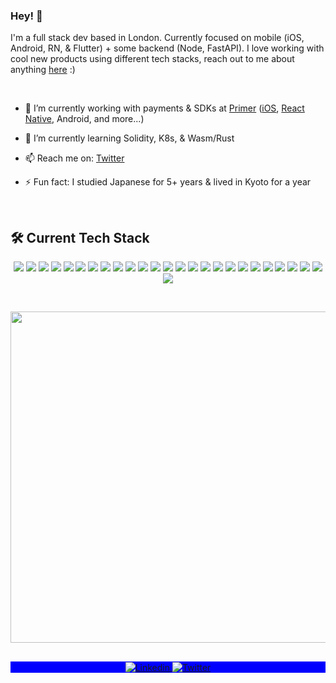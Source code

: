 ### Hey! 👋

I'm a full stack dev based in London. Currently focused on mobile (iOS, Android, RN, & Flutter) + some backend (Node, FastAPI). I love working with cool new products using different tech stacks, reach out to me about anything [here](https://github.com/ceriksson/ceriksson/issues) :)

<br>

- 🔭 I’m currently working with payments & SDKs at [Primer](https://github.com/primer-io) ([iOS](./), [React Native](./), Android, and more...)

- 🌱 I’m currently learning Solidity, K8s, & Wasm/Rust

- 📫 Reach me on: [Twitter](https://twitter.com/CarlFredrikAll)

- ⚡ Fun fact: I studied Japanese for 5+ years & lived in Kyoto for a year

<br>

## 🛠 Current Tech Stack

<p align="center">
  <img src="https://img.shields.io/badge/-JavaScript-05122A?style=flat&logo=javascript">
  <img src="https://img.shields.io/badge/-TypeScript-05122A?style=flat&logo=typeScript">
  <img src="https://img.shields.io/badge/-Sass-05122A?style=flat&logo=sass">
  <img src="https://img.shields.io/badge/-tailwindcss-05122A?style=flat&logo=tailwindcss">
  <img src="https://img.shields.io/badge/-Nodejs-05122A?style=flat&logo=node.js">
  <img src="https://img.shields.io/badge/-Nextjs-05122A?style=flat&logo=next.js">
  <img src="https://img.shields.io/badge/-React-05122A?style=flat&logo=react">
  <img src="https://img.shields.io/badge/-Storybook-05122A?style=flat&logo=storybook">
  <img src="https://img.shields.io/badge/-Python-05122A?style=flat&logo=python">
  <img src="https://img.shields.io/badge/-FastAPI-05122A?style=flat&logo=fastapi">
  <img src="https://img.shields.io/badge/-Swift-05122A?style=flat&logo=swift">
  <img src="https://img.shields.io/badge/-iOS-05122A?style=flat&logo=apple">
  <img src="https://img.shields.io/badge/-Kotlin-05122A?style=flat&logo=kotlin">
  <img src="https://img.shields.io/badge/-Android-05122A?style=flat&logo=android">
  <img src="https://img.shields.io/badge/-Dart-05122A?style=flat&logo=dart">
  <img src="https://img.shields.io/badge/-Flutter-05122A?style=flat&logo=flutter&logoColor=lightblue">
  <img src="https://img.shields.io/badge/-React%20Native-05122A?style=flat&logo=react">
  <img src="https://img.shields.io/badge/-GCP-05122A?style=flat&logo=googlecloud">
  <img src="https://img.shields.io/badge/-Firebase-05122A?style=flat&logo=firebase">
  <img src="https://img.shields.io/badge/-AWS-05122A?style=flat&logo=amazonaws">
  <img src="https://img.shields.io/badge/-Docker-05122A?style=flat&logo=docker">
  <img src="https://img.shields.io/badge/-Jenkins-05122A?style=flat&logo=jenkins">
  <img src="https://img.shields.io/badge/-Github%20Actions-05122A?style=flat&logo=github">
  <img src="https://img.shields.io/badge/-CircleCI-05122A?style=flat&logo=circleci">
  <img src="https://img.shields.io/badge/-Git-05122A?style=flat&logo=git">
  <img src="https://img.shields.io/badge/-Figma-05122A?style=flat&logo=figma">
</p>

<br />

<p align="center">
  <img width="530em" src="https://github-readme-stats.vercel.app/api?username=ceriksson&theme=github_dark&show_icons=true&hide_border=true&include_all_commits=true&count_private=true">
</p>

##

<p align="center" style="background:blue">
  <a href="https://www.linkedin.com/in/cf-eriksson/" target="_blank">
    <img align="center" src="https://img.shields.io/badge/-Carl%20Fredrik%20Eriksson-05122A?style=flat&logo=linkedin" alt="Linkedin"/>
  </a>
  <a href="https://twitter.com/CarlFredrikAll" target="_blank">
    <img align="center" src="https://img.shields.io/badge/-CarlFredrikAll-05122A?style=flat&logo=twitter" alt="Twitter"/>
  </a>
</p>
